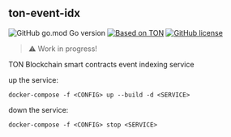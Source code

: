 ## ton-event-idx

![GitHub go.mod Go version](https://img.shields.io/github/go-mod/go-version/biton-dev/ton-event-idx)
[![Based on TON](https://img.shields.io/badge/Based%20on-TON-blue)](https://ton-blockchain.github.io/docs/tblkch.pdf)
[![GitHub license](https://img.shields.io/github/license/biton-dev/ton-event-idx)](https://github.com/biton-dev/ton-event-idx)

> :warning: Work in progress!

TON Blockchain smart contracts event indexing service

up the service:
```
docker-compose -f <CONFIG> up --build -d <SERVICE>
```

down the service: 
```
docker-compose -f <CONFIG> stop <SERVICE>
```
